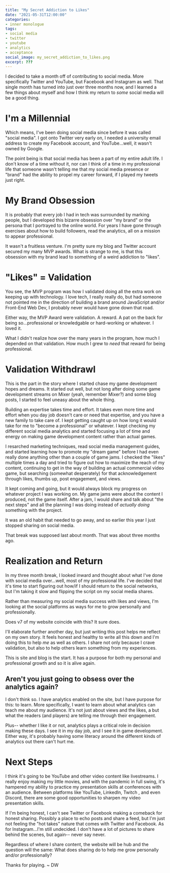 ```yaml
---
title: "My Secret Addiction to Likes"
date: "2021-05-31T12:00:00"
categories:
- inner monologue
tags:
- social media
- twitter
- youtube
- analytics
- acceptance
social_image: my_secret_addiction_to_likes.png
excerpt: ???
---
```

I decided to take a month off of contributing to social media. More specifically Twitter and YouTube, but Facebook and Instagram as well. That single month has turned into just over three months now, and I learned a few things about myself and how I think my return to _some_ social media will be a good thing.

# I'm a Millennial
Which means, I've been doing social media since before it was called "social media". I got onto Twitter very early on, I needed a university email address to create my Facebook account, and YouTube...well, it wasn't owned by Google.

The point being is that social media has been a part of my entire adult life. I don't know of a time without it, nor can I think of a time in my professional life that someone wasn't telling me that my social media presence or "brand" had the ability to propel my career forward, if I played my tweets just right.

# My Brand Obsession
It is probably that every job I had in tech was surrounded by marking people, but I developed this bizarre obsession over "my brand" or the persona that I portrayed to the online world. For years I have gone through exercises about how to build followers, read the analytics, all on a mission to appear professional.

It wasn't a fruitless venture. I'm pretty sure my blog and Twitter account secured my many MVP awards. What is strange to me, is that this obsession with my brand lead to something of a weird addiction to "likes". 

# "Likes" = Validation
You see, the MVP program was how I validated doing all the extra work on keeping up with technology. I love tech, I really really do, but had someone not pointed me in the direction of building a brand around JavaScript and/or Front-End Web Dev, I probably never would have gone down that road.

Either way, the MVP Award were validation. A reward. A pat on the back for being so...professional or knowledgable or hard-working or whatever. I loved it.

What I didn't realize how over the many years in the program, how much I depended on that validation. How much I grew to _need_ that reward for being professional. 

# Validation Withdrawl

This is the part in the story where I started chase my game development hopes and dreams. It started out well, but not long after doing some game development streams on Mixer (yeah, remember Mixer?) and some blog posts, I started to feel uneasy about the whole thing.

Building an expertise takes time and effort. It takes even more time and effort when you day job doesn't care or need that expertise, and you have a new family to take care of. I kept getting caught up on how long it would take for me to "become a professional" or whatever. I kept checking my different social media analytics and started focusing a lot of time and energy on making game development content rather than actual games. 

I resarched marketing techniques, read social media management guides, and started learning how to promote my "dream game" before I had even really done anything other than a couple of game jams. I checked the "likes" multiple times a day and tried to figure out how to maximize the reach of my content, continuing to get in the way of building an actual commercial video game, but searching (somewhat desperately) for that acknowledgement through likes, thumbs up, post engagement, and views.

It kept coming and going, but it would always block my progress on whatever project I was working on. My game jams were about the content I produced, not the game itself. After a jam, I would share and talk about "the next steps" and all the planning I was doing instead of _actually doing_ something with the project.

It was an old habit that needed to go away, and so earlier this year I just stopped sharing on social media.

That break was supposed last about month. That was about three months ago.

# Realization and Return
In my three month break, I looked inward and thought about what I've done with social media over...well, most of my professional life. I've decided that it's time to start figuring out how/if I should return to the social networks, but I'm taking it slow and flipping the script on my social media shares.

Rather than measuring my social media success with likes and views, I'm looking at the social platforms as ways for me to grow personally and professionally.

Does v7 of my website coincide with this? It sure does. 

I'll elaborate further another day, but just writing this post helps me reflect on my own story. It feels honest and healthy to write all this down and I'm doing this to help _me_ as well as others. I share not only because I crave validation, but also to help others learn something from my experiences.

This is site and blog is the start. It has a purpose for both my personal and professional growth and so it is alive again.

## Aren't you just going to obsess over the analytics again?

I don't think so. I have analytics enabled on the site, but I have purpose for this: to learn. More specifically, I want to learn about what analytics can teach me about my audience. It's not just about views and the likes, a but what the readers (and players) are telling me through their engagement.

Plus-- whether I like it or not, analytics plays a critical role in decision making these days. I see it in my day job, and I see it in game development. Either way, it's probably having some literacy around the different kinds of analytics out there can't hurt me.

# Next Steps

I think it's going to be YouTube and other video content like livestreams. I really enjoy making my little movies, and with the pandemic in full swing, it's hampered my ability to practice my presentation skills at conferences with an audience. Between platforms like YouTube, LinkedIn, Twitch , and even Discord, there are some good opportunities to sharpen my video presentation skills.

If I'm being honest, I can't see Twitter or Facebook making a comeback for honest sharing. Possibly a place to echo posts and share a feed, but I'm just not feeling the "hot takes" nature that comes with Twitter and Facebook. As for Instagram...I'm still undecided. I don't have a lot of pictures to share behind the scenes, but again-- never say never. 

Regardless of where I share content, the website will be hub and the question will the same: What does sharing do to help me grow personally and/or professionally?

Thanks for playing. ~ DW

 

